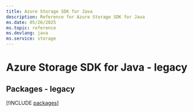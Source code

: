 ```yaml
---
title: Azure Storage SDK for Java
description: Reference for Azure Storage SDK for Java
ms.date: 05/26/2025
ms.topic: reference
ms.devlang: java
ms.service: storage
---
```

# Azure Storage SDK for Java - legacy
## Packages - legacy
[!INCLUDE [packages](storage-index.md)]